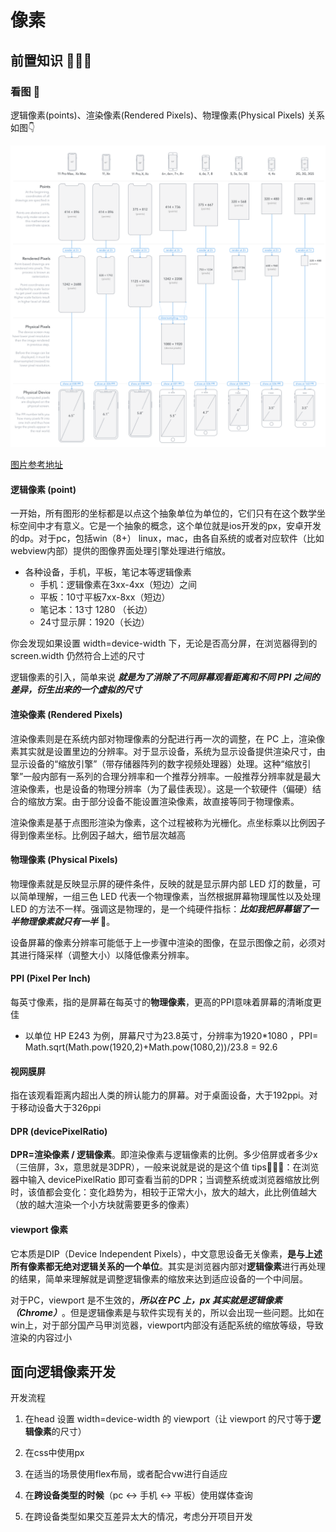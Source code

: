 # 像素 

## 	前置知识 👨🏻‍🎓

### 看图 👀

逻辑像素(points)、渲染像素(Rendered Pixels)、物理像素(Physical Pixels) 关系如图👇

<img src="https://raw.githubusercontent.com/NorthwesternDirector/myGitBook/master/%E5%85%B6%E4%BB%96/%E5%BC%95%E5%85%A5%E5%9B%BE%E7%89%87/www.paintcodeapp.com_news_ultimate-guide-to-iphone-resolutions%20(1).png"/>

[图片参考地址](https://www.paintcodeapp.com/news/ultimate-guide-to-iphone-resolutions)

#### 逻辑像素 (point)

一开始，所有图形的坐标都是以点这个抽象单位为单位的，它们只有在这个数学坐标空间中才有意义。它是一个抽象的概念，这个单位就是ios开发的px，安卓开发的dp。对于pc，包括win（8+） linux，mac，由各自系统的或者对应软件（比如webview内部）提供的图像界面处理引擎处理进行缩放。

* 各种设备，手机，平板，笔记本等逻辑像素
  * 手机：逻辑像素在3xx-4xx（短边）之间
  * 平板：10寸平板7xx-8xx（短边）
  * 笔记本：13寸 1280 （长边）
  * 24寸显示屏：1920（长边）

你会发现如果设置 width=device-width 下，无论是否高分屏，在浏览器得到的 screen.width 仍然符合上述的尺寸

逻辑像素的引入，简单来说 ***就是为了消除了不同屏幕观看距离和不同 PPI 之间的差异，衍生出来的一个虚拟的尺寸***

#### 渲染像素 (Rendered Pixels)

渲染像素则是在系统内部对物理像素的分配进行再一次的调整，在 PC 上，渲染像素其实就是设置里边的分辨率。对于显示设备，系统为显示设备提供渲染尺寸，由显示设备的“缩放引擎”（带存储器阵列的数字视频处理器）处理。这种“缩放引擎”一般内部有一系列的合理分辨率和一个推荐分辨率。一般推荐分辨率就是最大渲染像素，也是设备的物理分辨率（为了最佳表现）。这是一个软硬件（偏硬）结合的缩放方案。由于部分设备不能设置渲染像素，故直接等同于物理像素。

渲染像素是基于点图形渲染为像素，这个过程被称为光栅化。点坐标乘以比例因子得到像素坐标。比例因子越大，细节层次越高

#### 物理像素 (Physical Pixels)

物理像素就是反映显示屏的硬件条件，反映的就是显示屏内部 LED 灯的数量，可以简单理解，一组三色 LED 代表一个物理像素，当然根据屏幕物理属性以及处理 LED 的方法不一样。强调这是物理的，是一个纯硬件指标：***比如我把屏幕锯了一半物理像素就只有一半*** 🌝。

设备屏幕的像素分辨率可能低于上一步骤中渲染的图像，在显示图像之前，必须对其进行降采样（调整大小）以降低像素分辨率。

#### PPI (Pixel Per Inch)

每英寸像素，指的是屏幕在每英寸的**物理像素**，更高的PPI意味着屏幕的清晰度更佳

* 以单位 HP E243 为例，屏幕尺寸为23.8英寸，分辨率为1920*1080 ，PPI= Math.sqrt(Math.pow(1920,2)+Math.pow(1080,2))/23.8 = 92.6

#### 视网膜屏

指在该观看距离内超出人类的辨认能力的屏幕。对于桌面设备，大于192ppi。对于移动设备大于326ppi

#### DPR (devicePixelRatio)

**DPR=渲染像素 / 逻辑像素**。即渲染像素与逻辑像素的比例。多少倍屏或者多少x（三倍屏，3x，意思就是3DPR），一般来说就是说的是这个值
tips🙋🏻‍♂️：在浏览器中输入 devicePixelRatio 即可查看当前的DPR；当调整系统或浏览器缩放比例时，该值都会变化：变化趋势为，相较于正常大小，放大的越大，此比例值越大（放的越大渲染一个小方块就需要更多的像素）

#### viewport 像素

它本质是DIP（Device Independent Pixels），中文意思设备无关像素，**是与上述所有像素都无绝对逻辑关系的一个单位**。其实是浏览器内部对**逻辑像素**进行再处理的结果，简单来理解就是调整逻辑像素的缩放来达到适应设备的一个中间层。

对于PC，viewport 是不生效的，***所以在 PC 上，px 其实就是逻辑像素（Chrome）***。但是逻辑像素是与软件实现有关的，所以会出现一些问题。比如在win上，对于部分国产马甲浏览器，viewport内部没有适配系统的缩放等级，导致渲染的内容过小

## 面向逻辑像素开发

开发流程

1. 在head 设置 width=device-width 的 viewport（让 viewport 的尺寸等于**逻辑像素**的尺寸）

2. 在css中使用px

3. 在适当的场景使用flex布局，或者配合vw进行自适应

4. 在**跨设备类型的时候**（pc <-> 手机 <-> 平板）使用媒体查询

5. 在跨设备类型如果交互差异太大的情况，考虑分开项目开发










